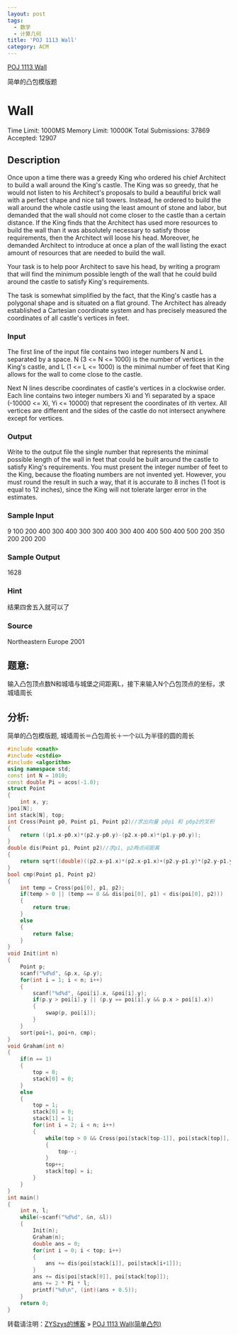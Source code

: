 ```yaml
---
layout: post
tags: 
  - 数学
  - 计算几何 
title: 'POJ 1113 Wall'
category: ACM
---
```


[POJ 1113 Wall](http://poj.org/problem?id=1113)

简单的凸包模版题

<!--more-->

# Wall

Time Limit: 1000MS      Memory Limit: 10000K
Total Submissions: 37869        Accepted: 12907

## Description

Once upon a time there was a greedy King who ordered his chief Architect to build a wall around the King's castle. The King was so greedy, that he would not listen to his Architect's proposals to build a beautiful brick wall with a perfect shape and nice tall towers. Instead, he ordered to build the wall around the whole castle using the least amount of stone and labor, but demanded that the wall should not come closer to the castle than a certain distance. If the King finds that the Architect has used more resources to build the wall than it was absolutely necessary to satisfy those requirements, then the Architect will loose his head. Moreover, he demanded Architect to introduce at once a plan of the wall listing the exact amount of resources that are needed to build the wall. 


Your task is to help poor Architect to save his head, by writing a program that will find the minimum possible length of the wall that he could build around the castle to satisfy King's requirements. 

The task is somewhat simplified by the fact, that the King's castle has a polygonal shape and is situated on a flat ground. The Architect has already established a Cartesian coordinate system and has precisely measured the coordinates of all castle's vertices in feet.

### Input

The first line of the input file contains two integer numbers N and L separated by a space. N (3 <= N <= 1000) is the number of vertices in the King's castle, and L (1 <= L <= 1000) is the minimal number of feet that King allows for the wall to come close to the castle. 

Next N lines describe coordinates of castle's vertices in a clockwise order. Each line contains two integer numbers Xi and Yi separated by a space (-10000 <= Xi, Yi <= 10000) that represent the coordinates of ith vertex. All vertices are different and the sides of the castle do not intersect anywhere except for vertices.

### Output

Write to the output file the single number that represents the minimal possible length of the wall in feet that could be built around the castle to satisfy King's requirements. You must present the integer number of feet to the King, because the floating numbers are not invented yet. However, you must round the result in such a way, that it is accurate to 8 inches (1 foot is equal to 12 inches), since the King will not tolerate larger error in the estimates.

### Sample Input

9 100
200 400
300 400
300 300
400 300
400 400
500 400
500 200
350 200
200 200

### Sample Output

1628

### Hint

结果四舍五入就可以了

### Source

Northeastern Europe 2001


## 题意: 
输入凸包顶点数N和城墙与城堡之间距离L，接下来输入N个凸包顶点的坐标，求城墙周长

## 分析: 
简单的凸包模版题, 城墙周长＝凸包周长＋一个以L为半径的圆的周长

```c++
#include <cmath>
#include <cstdio>
#include <algorithm>
using namespace std;
const int N = 1010;
const double Pi = acos(-1.0);
struct Point
{
    int x, y;
}poi[N];
int stack[N], top;
int Cross(Point p0, Point p1, Point p2)//求出向量 p0p1 和 p0p2的叉积
{
    return ((p1.x-p0.x)*(p2.y-p0.y)-(p2.x-p0.x)*(p1.y-p0.y));
}
double dis(Point p1, Point p2)//求p1, p2两点间距离
{
    return sqrt((double)((p2.x-p1.x)*(p2.x-p1.x)+(p2.y-p1.y)*(p2.y-p1.y)));
}
bool cmp(Point p1, Point p2)
{
    int temp = Cross(poi[0], p1, p2);
    if(temp > 0 || (temp == 0 && dis(poi[0], p1) < dis(poi[0], p2)))
    {
        return true;
    }
    else
    {
        return false;
    }
}
void Init(int n)
{
    Point p;
    scanf("%d%d", &p.x, &p.y);
    for(int i = 1; i < n; i++)
    {
        scanf("%d%d", &poi[i].x, &poi[i].y);
        if(p.y > poi[i].y || (p.y == poi[i].y && p.x > poi[i].x))
        {
            swap(p, poi[i]);
        }
    }
    sort(poi+1, poi+n, cmp);
}
void Graham(int n)
{
    if(n == 1)
    {
        top = 0;
        stack[0] = 0;
    }
    else
    {
        top = 1;
        stack[0] = 0;
        stack[1] = 1;
        for(int i = 2; i < n; i++)
        {
            while(top > 0 && Cross(poi[stack[top-1]], poi[stack[top]], poi[i]) <= 0)
            {
                top--;
            }
            top++;
            stack[top] = i;
        }
    }
}
int main()
{
    int n, l;
    while(~scanf("%d%d", &n, &l))
    {
        Init(n);
        Graham(n);
        double ans = 0;
        for(int i = 0; i < top; i++)
        {
            ans += dis(poi[stack[i]], poi[stack[i+1]]);
        }
        ans += dis(poi[stack[0]], poi[stack[top]]);
        ans += 2 * Pi * l;
        printf("%d\n", (int)(ans + 0.5));
    }
    return 0;
}
```



转载请注明：[ZYSzys的博客](https://zyszys.github.io) » [POJ 1113 Wall(简单凸包)](https://zyszys.github.io/2017/08/POJ1113/) 
